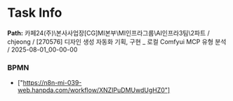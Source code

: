 # Task Info

**Path:** 카페24(주)\본사사업장\[CG]MI본부\MI인프라그룹\AI인프라3팀\2파트 / chjeong / [270576] 디자인 생성 자동화 기획, 구현 _ 로컬 Comfyui MCP 유형 분석 / 2025-08-01_00-00-00

### BPMN
- ["https://n8n-mi-039-web.hanpda.com/workflow/XNZIPuDMUwdUgHZ0"]

